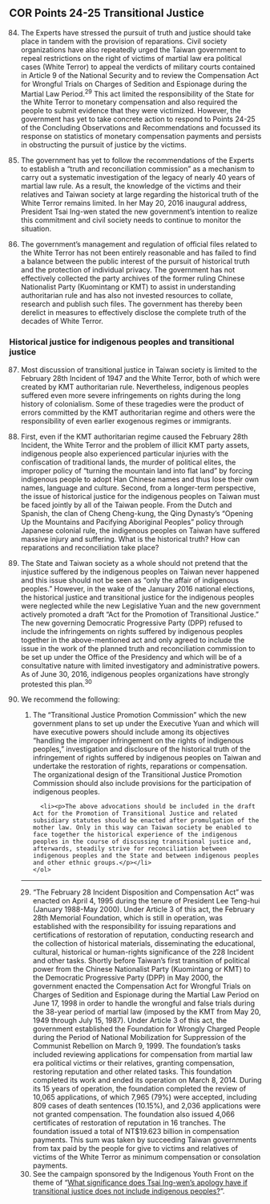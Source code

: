 ## COR Points 24-25 Transitional Justice

<ol start="84">
  <li><p>The Experts have stressed the pursuit of truth and justice should take place in tandem with the provision of reparations. Civil society organizations have also repeatedly urged the Taiwan government to repeal restrictions on the right of victims of martial law era political cases (White Terror) to appeal the verdicts of military courts contained in Article 9 of the National Security and to review the Compensation Act for Wrongful Trials on Charges of Sedition and Espionage during the Martial Law Period.<sup>29</sup> This act limited the responsibility of the State for the White Terror to monetary compensation and also required the people to submit evidence that they were victimized. However, the government has yet to take concrete action to respond to Points 24-25 of the Concluding Observations and Recommendations and focussed its response on statistics of monetary compensation payments and persists in obstructing the pursuit of justice by the victims.</p></li>

  <li><p>The government has yet to follow the recommendations of the Experts to establish a “truth and reconciliation commission” as a mechanism to carry out a systematic investigation of the legacy of nearly 40 years of martial law rule. As a result, the knowledge of the victims and their relatives and Taiwan society at large regarding the historical truth of the White Terror remains limited. In her May 20, 2016 inaugural address, President Tsai Ing-wen stated the new government’s intention to realize this commitment and civil society needs to continue to monitor the situation.</p></li>

  <li><p>The government’s management and regulation of official files related to the White Terror has not been entirely reasonable and has failed to find a balance between the public interest of the pursuit of historical truth and the protection of individual privacy. The government has not effectively collected the party archives of the former ruling Chinese Nationalist Party (Kuomintang or KMT) to assist in understanding authoritarian rule and has also not invested resources to collate, research and publish such files. The government has thereby been derelict in measures to effectively disclose the complete truth of the decades of White Terror.</p></li>
</ol>

### Historical justice for indigenous peoples and transitional justice

<ol start="87">
  <li><p>Most discussion of transitional justice in Taiwan society is limited to the February 28th Incident of 1947 and the White Terror, both of which were created by KMT authoritarian rule. Nevertheless, indigenous peoples suffered even more severe infringements on rights during the long history of colonialism. Some of these tragedies were the product of errors committed by the KMT authoritarian regime and others were the responsibility of even earlier exogenous regimes or immigrants.</p></li>

  <li><p>First, even if the KMT authoritarian regime caused the February 28th Incident, the White Terror and the problem of illicit KMT party assets, indigenous people also experienced particular injuries with the confiscation of traditional lands, the murder of political elites, the improper policy of “turning the mountain land into flat land” by forcing indigenous people to adopt Han Chinese names and thus lose their own names, language and culture. Second, from a longer-term perspective, the issue of historical justice for the indigenous peoples on Taiwan must be faced jointly by all of the Taiwan people. From the Dutch and Spanish, the clan of Cheng Cheng-kung, the Qing Dynasty’s “Opening Up the Mountains and Pacifying Aboriginal Peoples” policy through Japanese colonial rule, the indigenous peoples on Taiwan have suffered massive injury and suffering. What is the historical truth? How can reparations and reconciliation take place?</p></li>

  <li><p>The State and Taiwan society as a whole should not pretend that the injustice suffered by the indigenous peoples on Taiwan never happened and this issue should not be seen as “only the affair of indigenous peoples.” However, in the wake of the January 2016 national elections, the historical justice and transitional justice for the indigenous peoples were neglected while the new Legislative Yuan and the new government actively promoted a draft “Act for the Promotion of Transitional Justice.” The new governing Democratic Progressive Party (DPP) refused to include the infringements on rights suffered by indigenous peoples together in the above-mentioned act and only agreed to include the issue in the work of the planned truth and reconciliation commission to be set up under the Office of the Presidency and which will be of a consultative nature with limited investigatory and administrative powers. As of June 30, 2016, indigenous peoples organizations have strongly protested this plan.<sup>30</sup></p></li>

  <li><p>We recommend the following:</p>
    <ol>
      <li><p>The “Transitional Justice Promotion Commission” which the new government plans to set up under the Executive Yuan and which will have executive powers should include among its objectives “handling the improper infringement on the rights of indigenous peoples,” investigation and disclosure of the historical truth of the infringement of rights suffered by indigenous peoples on Taiwan and undertake the restoration of rights, reparations or compensation. The organizational design of the Transitional Justice Promotion Commission should also include provisions for the participation of indigenous peoples.</p></li>

      <li><p>The above advocations should be included in the draft Act for the Promotion of Transitional Justice and related subsidiary statutes should be enacted after promulgation of the mother law. Only in this way can Taiwan society be enabled to face together the historical experience of the indigenous peoples in the course of discussing transitional justice and, afterwards, steadily strive for reconciliation between indigenous peoples and the State and between indigenous peoples and other ethnic groups.</p></li>
    </ol>
  </li>
</ol>

-----

<ol start=29>
  <li>“The February 28 Incident Disposition and Compensation Act” was enacted on April 4, 1995 during the tenure of President Lee Teng-hui (January 1988-May 2000). Under Article 3 of this act, the February 28th Memorial Foundation, which is still in operation, was established with the responsibility for issuing reparations and certifications of restoration of reputation, conducting research and the collection of historical materials, disseminating the educational, cultural, historical or human-rights significance of the 228 Incident and other tasks. Shortly before Taiwan’s first transition of political power from the Chinese Nationalist Party (Kuomintang or KMT) to the Democratic Progressive Party (DPP) in May 2000, the government enacted the Compensation Act for Wrongful Trials on Charges of Sedition and Espionage during the Martial Law Period on June 17, 1998 in order to handle the wrongful and false trials during the 38-year period of martial law (imposed by the KMT from May 20, 1949 through July 15, 1987). Under Article 3 of this act, the government established the Foundation for Wrongly Charged People during the Period of National Mobilization for Suppression of the Communist Rebellion on March 9, 1999. The foundation’s tasks included reviewing applications for compensation from martial law era political victims or their relatives, granting compensation, restoring reputation and other related tasks. This foundation completed its work and ended its operation on March 8, 2014. During its 15 years of operation, the foundation completed the review of 10,065 applications, of which 7,965 (79%) were accepted, including 809 cases of death sentences (10.15%), and 2,036 applications were not granted compensation.  The foundation also issued 4,066 certificates of restoration of reputation in 16 tranches. The foundation issued a total of NT$19.623 billion in compensation payments. This sum was taken by succeeding Taiwan governments from tax paid by the people for give to victims and relatives of victims of the White Terror as minimum compensation or consolation payments.</li>
  <li>See the campaign sponsored by the Indigenous Youth Front on the theme of “<a href="https://www.facebook.com/events/608797485950585/" target="_blank">What significance does Tsai Ing-wen’s apology have if transitional justice does not include indigenous peoples?</a>”.</li>
</ol>



